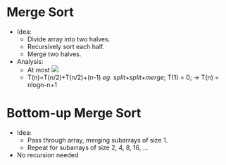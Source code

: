 # Merge Sort
- Idea:
    - Divide array into two halves.
    - Recursively sort each half.
    - Merge two halves.
- Analysis:
    - At most <img src="https://render.githubusercontent.com/render/math?math=O(NlogN)">
    - T(n)=T(n/2)+T(n/2)+(n-1) *eg. split+split+merge*; T(1) = 0; -> T(n) = nlogn-n+1

# Bottom-up Merge Sort
- Idea:
    - Pass through array, merging subarrays of size 1.
    - Repeat for subarrays of size 2, 4, 8, 16, ...
- No recursion needed